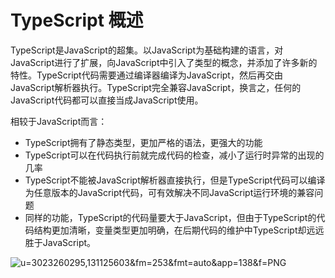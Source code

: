 # TypeScript 概述

TypeScript是JavaScript的超集。以JavaScript为基础构建的语言，对JavaScript进行了扩展，向JavaScript中引入了类型的概念，并添加了许多新的特性。TypeScript代码需要通过编译器编译为JavaScript，然后再交由JavaScript解析器执行。TypeScript完全兼容JavaScript，换言之，任何的JavaScript代码都可以直接当成JavaScript使用。

相较于JavaScript而言：

- TypeScript拥有了静态类型，更加严格的语法，更强大的功能
- TypeScript可以在代码执行前就完成代码的检查，减小了运行时异常的出现的几率
- TypeScript不能被JavaScript解析器直接执行，但是TypeScript代码可以编译为任意版本的JavaScript代码，可有效解决不同JavaScript运行环境的兼容问题
- 同样的功能，TypeScript的代码量要大于JavaScript，但由于TypeScript的代码结构更加清晰，变量类型更加明确，在后期代码的维护中TypeScript却远远胜于JavaScript。

![u=3023260295,131125603&fm=253&fmt=auto&app=138&f=PNG](https://cdn.jsdelivr.net/gh/letengzz/tc2@main/img202406081213688.webp)



